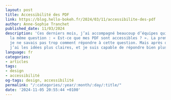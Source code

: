 ```yaml
---
layout: post
title: Accessibilité des PDF
link: https://blog.hello-bokeh.fr/2024/03/11/accessibilite-des-pdf
author: Anne-Sophie Tranchet
published_date: 11/03/2024
description: 'Ces derniers mois, j’ai accompagné beaucoup d’équipes qui se sont posés
  la même question : « Est-ce que mes PDF sont accessibles ? ». La première fois,
  je ne savais pas trop comment répondre à cette question. Mais après quelques recherches,
  j’ai les idées plus claires, et je suis capable de répondre bien plus précisément…'
language: fr
categories:
- articles
tags:
- design
- accessibilité
og-tags: design, accessibilité
permalink: "/:categories/:year/:month/:day/:title/"
date: '2024-11-05 20:55:44 +0100'
---
```

